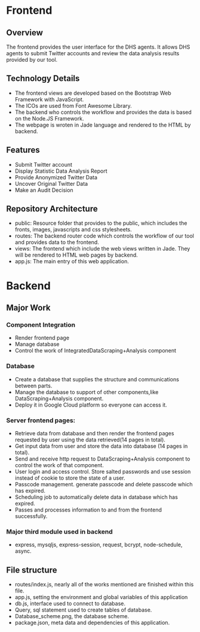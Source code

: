 # Frontend

## Overview

The frontend provides the user interface for the DHS agents. It allows DHS agents to submit Twitter accounts and review the data analysis results provided by our tool.

## Technology Details

- The frontend views are developed based on the Bootstrap Web Framework with JavaScript. 
- The ICOs are used from Font Awesome Library. 
- The backend who controls the workflow and provides the data is based on the Node.JS Framework. 
- The webpage is wroten in Jade language and rendered to the HTML by backend.

## Features

- Submit Twitter account
- Display Statistic Data Analysis Report
- Provide Anonymized Twitter Data
- Uncover Original Twitter Data
- Make an Audit Decision

## Repository Architecture

- public: Resource folder that provides to the public, which includes the fronts, images, javascripts and css stylesheets.
- routes: The backend router code which controls the workflow of our tool and provides data to the frontend.
- views: The frontend which include the web views written in Jade. They will be rendered to HTML web pages by backend.
- app.js: The main entry of this web application.

# Backend

## Major Work

### Component Integration
 - Render frontend page
 - Manage database
 - Control the work of IntegratedDataScraping+Analysis component

### Database
 - Create a database that supplies the structure and communications between parts.
 - Manage the database to support of other components,like DataScraping+Analysis component.
 - Deploy it in Google Cloud platform so everyone can access it.

### Server frontend pages:
 - Retrieve data from database and then render the frontend pages requested by user using the data retrieved(14 pages in total).
 - Get input data from user and store the data into database (14 pages in total).
 - Send and receive http request to DataScraping+Analysis component to control the work of that component.
 - User login and access control. Store salted passwords and use session instead of cookie to store the state of a user.
 - Passcode management. generate passcode and delete passcode which has expired.
 - Scheduling job to automatically delete data in database which has expired.
 - Passes and processes information to and from the frontend successfully.

### Major third module used in backend
 - express, mysqljs, express-session, request, bcrypt, node-schedule, async.

## File structure

 - routes/index.js, nearly all of the works mentioned are finished within this file.
 - app.js, setting the environment and global variables of this application
 - db.js, interface used to connect to database.
 - Query, sql statement used to create tables of database.
 - Database_scheme.png, the database scheme.
 - package.json, meta data and dependencies of this application.
